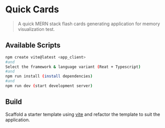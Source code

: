 # Quick Cards

> A quick MERN stack flash cards generating application for memory visualization test.

## Available Scripts

```bash
npm create vite@latest <app_client>
#and
Select the framework & language variant (Reat + Typescript)
#and
npm run install (install dependencies)
#and
npm run dev (start development server)
```

## Build

Scaffold a starter template using [vite](https://vitejs.dev/guide/) and refactor the template to suit the application.
